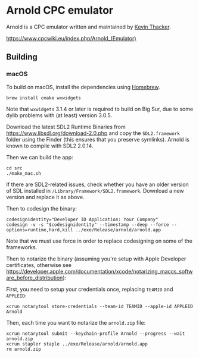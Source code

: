 # Arnold CPC emulator

Arnold is a CPC emulator written and maintained by [Kevin Thacker](https://www.cpcwiki.eu/index.php/Kevin_Thacker).

https://www.cpcwiki.eu/index.php/Arnold_(Emulator)

## Building

### macOS

To build on macOS, install the dependencies using [Homebrew](https://brew.sh).

```shell
brew install cmake wxwidgets
```

Note that `wxwidgets` 3.1.4 or later is required to build on Big Sur, due to some dylib
problems with (at least) version 3.0.5.

Download the latest SDL2 Runtime Binaries from https://www.libsdl.org/download-2.0.php
and copy the `SDL2.framework` folder using the Finder (this ensures that you preserve symlinks).
Arnold is known to compile with SDL2 2.0.14.

Then we can build the app:

```shell
cd src
./make_mac.sh
```

If there are SDL2-related issues, check whether you have an older version of SDL installed
in `/Library/Framework/SDL2.framework`. Download a new version and replace it as above.

Then to codesign the binary:

```shell
codesignidentity="Developer ID Application: Your Company"
codesign -v -s "$codesignidentity" --timestamp --deep --force --options=runtime,hard,kill ../exe/Release/arnold/arnold.app
```

Note that we must use force in order to replace codesigning on some of the frameworks.

Then to notarize the binary (assuming you're setup with Apple Developer certificates, otherwise
see https://developer.apple.com/documentation/xcode/notarizing_macos_software_before_distribution):

First, you need to setup your credentials once, replacing `TEAMID` and `APPLEID`:

```shell
xcrun notarytool store-credentials --team-id TEAMID --apple-id APPLEID Arnold
```

Then, each time you want to notarize the `arnold.zip` file:

```shell
xcrun notarytool submit --keychain-profile Arnold --progress --wait arnold.zip
xcrun stapler staple ../exe/Release/arnold/arnold.app
rm arnold.zip
```
